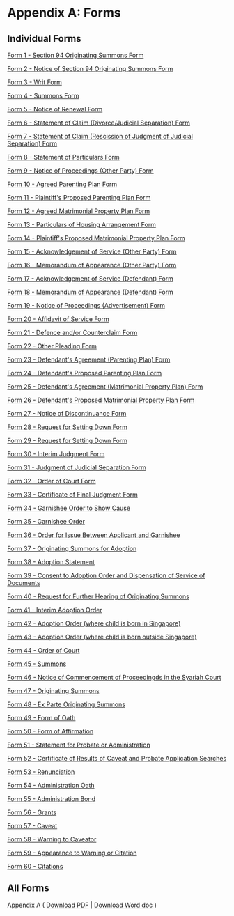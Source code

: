 # Appendix A: Forms

## Individual Forms
<a href="./assets/forms/Form%201.docx" download>Form 1 - Section 94 Originating Summons Form</a>

<a href="./assets/forms/Form%202.docx" download>Form 2 - Notice of Section 94 Originating Summons Form</a>

<a href="./assets/forms/Form%203.docx" download>Form 3 - Writ Form</a>

<a href="./assets/forms/Form%204.docx" download>Form 4 - Summons Form</a>

<a href="./assets/forms/Form%205.docx" download>Form 5 - Notice of Renewal Form</a>

<a href="./assets/forms/Form%206.docx" download>Form 6 - Statement of Claim (Divorce/Judicial Separation) Form</a>

<a href="./assets/forms/Form%207.docx" download>Form 7 - Statement of Claim (Rescission of Judgment of Judicial Separation) Form</a>

<a href="./assets/forms/Form%208.docx" download>Form 8 - Statement of Particulars Form</a>

<a href="./assets/forms/Form%209.docx" download>Form 9 - Notice of Proceedings (Other Party) Form</a>

<a href="./assets/forms/Form%2010.docx" download>Form 10 - Agreed Parenting Plan Form</a>

<a href="./assets/forms/Form%2011.docx" download>Form 11 - Plaintiff's Proposed Parenting Plan Form</a>

<a href="./assets/forms/Form%2012.docx" download>Form 12 - Agreed Matrimonial Property Plan Form</a>

<a href="./assets/forms/Form%2013.docx" download>Form 13 - Particulars of Housing Arrangement Form</a>

<a href="./assets/forms/Form%2014.docx" download>Form 14 - Plaintiff's Proposed Matrimonial Property Plan Form</a>

<a href="./assets/forms/Form%2015.docx" download>Form 15 - Acknowledgement of Service (Other Party) Form</a>

<a href="./assets/forms/Form%2016.docx" download>Form 16 - Memorandum of Appearance (Other Party) Form</a>

<a href="./assets/forms/Form%2017.docx" download>Form 17 - Acknowledgement of Service (Defendant) Form</a>

<a href="./assets/forms/Form%2018.docx" download>Form 18 - Memorandum of Appearance (Defendant) Form</a>

<a href="./assets/forms/Form%2019.docx" download>Form 19 - Notice of Proceedings (Advertisement) Form</a>

<a href="./assets/forms/Form%2020.docx" download>Form 20 - Affidavit of Service Form</a>

<a href="./assets/forms/Form%2021.docx" download>Form 21 - Defence and/or Counterclaim Form</a>

<a href="./assets/forms/Form%2022.docx" download>Form 22 - Other Pleading Form</a>

<a href="./assets/forms/Form%2023.docx" download>Form 23 - Defendant's Agreement (Parenting Plan) Form</a>

<a href="./assets/forms/Form%2024.docx" download>Form 24 - Defendant's Proposed Parenting Plan Form</a>

<a href="./assets/forms/Form%2025.docx" download>Form 25 - Defendant's Agreement (Matrimonial Property Plan) Form</a>

<a href="./assets/forms/Form%2026.docx" download>Form 26 - Defendant's Proposed Matrimonial Property Plan Form</a>

<a href="./assets/forms/Form%2027.docx" download>Form 27 - Notice of Discontinuance Form</a>

<a href="./assets/forms/Form%2028.docx" download>Form 28 - Request for Setting Down Form</a>

<a href="./assets/forms/Form%2029.docx" download>Form 29 - Request for Setting Down Form</a>

<a href="./assets/forms/Form%2030.docx" download>Form 30 - Interim Judgment Form</a>

<a href="./assets/forms/Form%2031.docx" download>Form 31 - Judgment of Judicial Separation Form</a>

<a href="./assets/forms/Form%2032.docx" download>Form 32 - Order of Court Form</a>

<a href="./assets/forms/Form%2033.docx" download>Form 33 - Certificate of Final Judgment Form</a>

<a href="./assets/forms/Form%2034.docx" download>Form 34 - Garnishee Order to Show Cause</a>

<a href="./assets/forms/Form%2035.docx" download>Form 35 - Garnishee Order</a>

<a href="./assets/forms/Form%2036.docx" download>Form 36 - Order for Issue Between Applicant and Garnishee</a>

<a href="./assets/forms/Form%2037.docx" download>Form 37 - Originating Summons for Adoption</a>

<a href="./assets/forms/Form%2038.docx" download>Form 38 - Adoption Statement</a>

<a href="./assets/forms/Form%2039.docx" download>Form 39 - Consent to Adoption Order and Dispensation of Service of Documents</a>

<a href="./assets/forms/Form%2040.docx" download>Form 40 - Request for Further Hearing of Originating Summons</a>

<a href="./assets/forms/Form%2041.docx" download>Form 41 - Interim Adoption Order</a>

<a href="./assets/forms/Form%2042.docx" download>Form 42 - Adoption Order (where child is born in Singapore)</a>

<a href="./assets/forms/Form%2043.docx" download>Form 43 - Adoption Order (where child is born outside Singapore)</a>

<a href="./assets/forms/Form%2044.docx" download>Form 44 - Order of Court</a>

<a href="./assets/forms/Form%2045.docx" download>Form 45 - Summons</a>

<a href="./assets/forms/Form%2046.docx" download>Form 46 - Notice of Commencement of Proceedingds in the Syariah Court</a>

<a href="./assets/forms/Form%2047.docx" download>Form 47 - Originating Summons</a>

<a href="./assets/forms/Form%2048.docx" download>Form 48 - Ex Parte Originating Summons</a>

<a href="./assets/forms/Form%2049.docx" download>Form 49 - Form of Oath</a>

<a href="./assets/forms/Form%2050.docx" download>Form 50 - Form of Affirmation</a>

<a href="./assets/forms/Form%2051.docx" download>Form 51 - Statement for Probate or Administration</a>

<a href="./assets/forms/Form%2052.docx" download>Form 52 - Certificate of Results of Caveat and Probate Application Searches</a>

<a href="./assets/forms/Form%2053.docx" download>Form 53 - Renunciation</a>

<a href="./assets/forms/Form%2054.docx" download>Form 54 - Administration Oath</a>

<a href="./assets/forms/Form%2055.docx" download>Form 55 - Administration Bond</a>

<a href="./assets/forms/Form%2056.docx" download>Form 56 - Grants</a>

<a href="./assets/forms/Form%2057.docx" download>Form 57 - Caveat</a>

<a href="./assets/forms/Form%2058.docx" download>Form 58 - Warning to Caveator</a>

<a href="./assets/forms/Form%2059.docx" download>Form 59 - Appearance to Warning or Citation</a>

<a href="./assets/forms/Form%2060.docx" download>Form 60 - Citations</a>

## All Forms

Appendix A ( <a href="./assets/Appendices/Appendix_A.pdf" download>Download PDF</a> \| <a href="./assets/Appendices/Appendix_A.docx" download>Download Word doc</a> )

